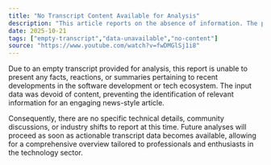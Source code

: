```yaml
---
title: "No Transcript Content Available for Analysis"
description: "This article reports on the absence of information. The provided transcript was empty, precluding any factual summary or analysis of industry developments or reactions."
date: 2025-10-21
tags: ["empty-transcript","data-unavailable","no-content"]
source: "https://www.youtube.com/watch?v=fwDMGlSj1i8"
---
```

Due to an empty transcript provided for analysis, this report is unable to present any facts, reactions, or summaries pertaining to recent developments in the software development or tech ecosystem. The input data was devoid of content, preventing the identification of relevant information for an engaging news-style article.

Consequently, there are no specific technical details, community discussions, or industry shifts to report at this time. Future analyses will proceed as soon as actionable transcript data becomes available, allowing for a comprehensive overview tailored to professionals and enthusiasts in the technology sector.